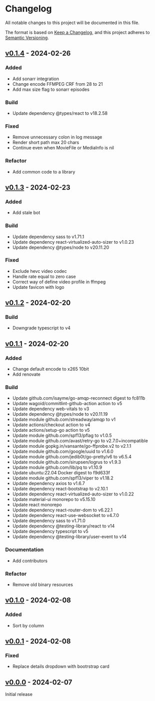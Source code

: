 # Changelog

All notable changes to this project will be documented in this file.

The format is based on [Keep a Changelog](https://keepachangelog.com/en/1.0.0/),
and this project adheres to [Semantic Versioning](https://semver.org/spec/v2.0.0.html).

## [v0.1.4](https://github.com/pando85/gearr/tree/v0.1.4) - 2024-02-26

### Added

* Add sonarr integration
* Change encode FFMPEG CRF from 28 to 21
* Add max size flag to sonarr episodes

### Build

* Update dependency @types/react to v18.2.58

### Fixed

* Remove unnecessary colon in log message
* Render short path max 20 chars
* Continue even when MovieFile or MediaInfo is nil

### Refactor

* Add common code to a library

## [v0.1.3](https://github.com/pando85/gearr/tree/v0.1.3) - 2024-02-23

### Added

* Add stale bot

### Build

* Update dependency sass to v1.71.1
* Update dependency react-virtualized-auto-sizer to v1.0.23
* Update dependency @types/node to v20.11.20

### Fixed

* Exclude hevc video codec
* Handle rate equal to zero case
* Correct way of define video profile in ffmpeg
* Update favicon with logo

## [v0.1.2](https://github.com/pando85/gearr/tree/v0.1.2) - 2024-02-20

### Build

* Downgrade typescript to v4

## [v0.1.1](https://github.com/pando85/gearr/tree/v0.1.1) - 2024-02-20

### Added

- Change default encode to x265 10bit
- Add renovate

### Build

- Update github.com/isayme/go-amqp-reconnect digest to fc811b
- Update wagoid/commitlint-github-action action to v5
- Update dependency web-vitals to v3
- Update dependency @types/node to v20.11.19
- Update module github.com/streadway/amqp to v1
- Update actions/checkout action to v4
- Update actions/setup-go action to v5
- Update module github.com/spf13/pflag to v1.0.5
- Update module github.com/avast/retry-go to v2.7.0+incompatible
- Update module gopkg.in/vansante/go-ffprobe.v2 to v2.1.1
- Update module github.com/google/uuid to v1.6.0
- Update module github.com/jedib0t/go-pretty/v6 to v6.5.4
- Update module github.com/sirupsen/logrus to v1.9.3
- Update module github.com/lib/pq to v1.10.9
- Update ubuntu:22.04 Docker digest to f9d633f
- Update module github.com/spf13/viper to v1.18.2
- Update dependency axios to v1.6.7
- Update dependency react-bootstrap to v2.10.1
- Update dependency react-virtualized-auto-sizer to v1.0.22
- Update material-ui monorepo to v5.15.10
- Update react monorepo
- Update dependency react-router-dom to v6.22.1
- Update dependency react-use-websocket to v4.7.0
- Update dependency sass to v1.71.0
- Update dependency @testing-library/react to v14
- Update dependency typescript to v5
- Update dependency @testing-library/user-event to v14

### Documentation

- Add contributors

### Refactor

- Remove old binary resources

## [v0.1.0](https://github.com/pando85/gearr/tree/v0.1.0) - 2024-02-08

### Added

- Sort by column

## [v0.0.1](https://github.com/pando85/gearr/tree/v0.0.1) - 2024-02-08

### Fixed

- Replace details dropdown with bootrstrap card

## [v0.0.0](https://github.com/pando85/gearr/tree/v0.0.0) - 2024-02-07

Initial release
